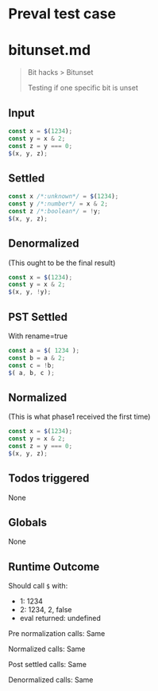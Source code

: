 # Preval test case

# bitunset.md

> Bit hacks > Bitunset
>
> Testing if one specific bit is unset

## Input

`````js filename=intro
const x = $(1234);
const y = x & 2;
const z = y === 0;
$(x, y, z);
`````


## Settled


`````js filename=intro
const x /*:unknown*/ = $(1234);
const y /*:number*/ = x & 2;
const z /*:boolean*/ = !y;
$(x, y, z);
`````


## Denormalized
(This ought to be the final result)

`````js filename=intro
const x = $(1234);
const y = x & 2;
$(x, y, !y);
`````


## PST Settled
With rename=true

`````js filename=intro
const a = $( 1234 );
const b = a & 2;
const c = !b;
$( a, b, c );
`````


## Normalized
(This is what phase1 received the first time)

`````js filename=intro
const x = $(1234);
const y = x & 2;
const z = y === 0;
$(x, y, z);
`````


## Todos triggered


None


## Globals


None


## Runtime Outcome


Should call `$` with:
 - 1: 1234
 - 2: 1234, 2, false
 - eval returned: undefined

Pre normalization calls: Same

Normalized calls: Same

Post settled calls: Same

Denormalized calls: Same
